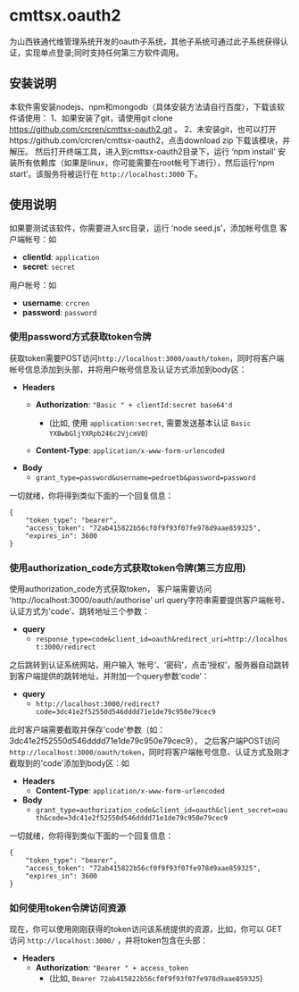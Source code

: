 # cmttsx.oauth2

  为山西铁通代维管理系统开发的oauth子系统，其他子系统可通过此子系统获得认证，实现单点登录;同时支持任何第三方软件调用。

## 安装说明

本软件需安装nodejs、npm和mongodb（具体安装方法请自行百度），下载该软件请使用：
1、如果安装了git，请使用git clone https://github.com/crcren/cmttsx-oauth2.git 。
2、未安装git，也可以打开https://github.com/crcren/cmttsx-oauth2，点击download zip 下载该模块，并解压。
然后打开终端工具，进入到cmttsx-oauth2目录下，运行 ‘npm install’ 安装所有依赖库（如果是linux，你可能需要在root帐号下进行），然后运行‘npm start’。该服务将被运行在 `http://localhost:3000` 下。

## 使用说明

如果要测试该软件，你需要进入src目录，运行 ‘node seed.js’，添加帐号信息
客户端帐号：如

* **clientId**: `application`
* **secret**: `secret`

用户帐号：如

* **username**: `crcren`
* **password**: `password`

### 使用password方式获取token令牌

获取token需要POST访问`http://localhost:3000/oauth/token`，同时将客户端帐号信息添加到头部，并将用户帐号信息及认证方式添加到body区：

* **Headers**
    * **Authorization**: `"Basic " + clientId:secret base64'd`
        * (比如, 使用 `application:secret`, 需要发送基本认证 `Basic YXBwbGljYXRpb246c2VjcmV0`)

    * **Content-Type**: `application/x-www-form-urlencoded`
* **Body**
    * `grant_type=password&username=pedroetb&password=password`

一切就绪，你将得到类似下面的一个回复信息：

```
{
    "token_type": "bearer",
    "access_token": "72ab415822b56cf0f9f93f07fe978d9aae859325",
    "expires_in": 3600
}
```

### 使用authorization_code方式获取token令牌(第三方应用)

使用authorization_code方式获取token， 客户端需要访问  'http://localhost:3000/oauth/authorise' url query字符串需要提供客户端帐号、认证方式为'code'、跳转地址三个参数： 

* **query**
    * `response_type=code&client_id=oauth&redirect_uri=http://localhost:3000/redirect`

之后跳转到认证系统网站，用户输入 ‘帐号’、‘密码’，点击‘授权’，服务器自动跳转到客户端提供的跳转地址，并附加一个query参数‘code’：

* **query**
    * `http://localhost:3000/redirect?code=3dc41e2f52550d546dddd71e1de79c950e79cec9`

此时客户端需要截取并保存'code'参数（如：3dc41e2f52550d546dddd71e1de79c950e79cec9）， 之后客户端POST访问`http://localhost:3000/oauth/token`，同时将客户端帐号信息、认证方式及刚才截取到的'code'添加到body区：如

* **Headers**
    * **Content-Type**: `application/x-www-form-urlencoded`
* **Body**
    * `grant_type=authorization_code&client_id=oauth&client_secret=oauth&code=3dc41e2f52550d546dddd71e1de79c950e79cec9`

一切就绪，你将得到类似下面的一个回复信息：

```
{
    "token_type": "bearer",
    "access_token": "72ab415822b56cf0f9f93f07fe978d9aae859325",
    "expires_in": 3600
}
```


### 如何使用token令牌访问资源

现在，你可以使用刚刚获得的token访问该系统提供的资源，比如，你可以 GET 访问 `http://localhost:3000/` ，并将token包含在头部：

* **Headers**
    * **Authorization**: `"Bearer " + access_token`
        * (比如, `Bearer 72ab415822b56cf0f9f93f07fe978d9aae859325`)
